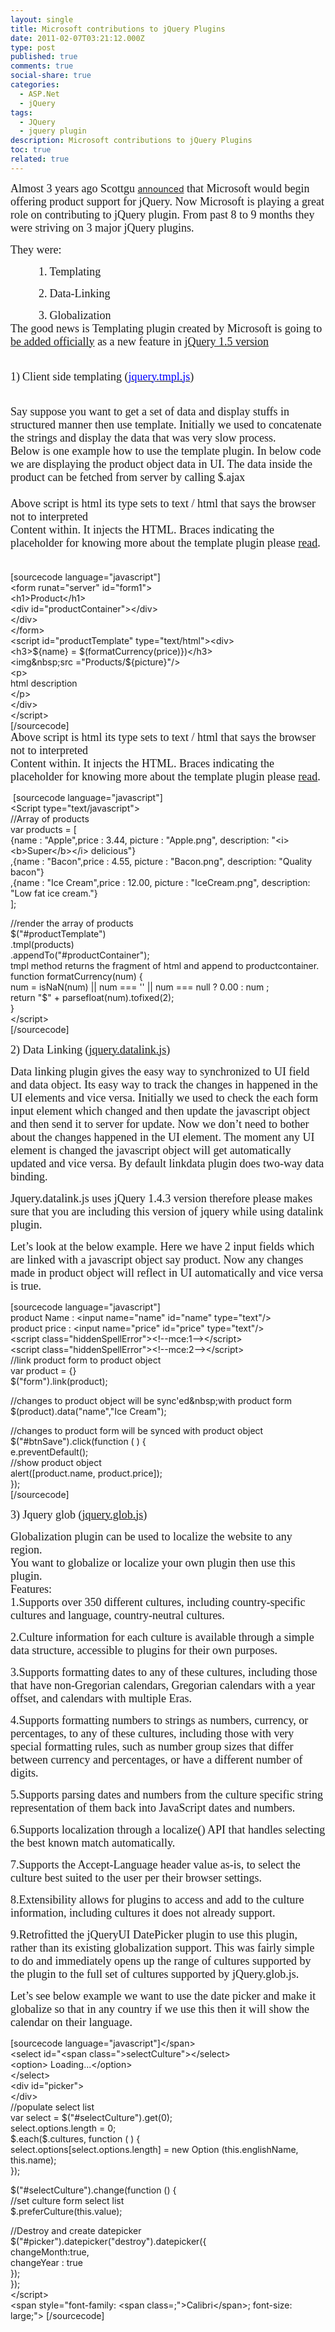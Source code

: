```yaml
---
layout: single
title: Microsoft contributions to jQuery Plugins
date: 2011-02-07T03:21:12.000Z
type: post
published: true
comments: true
social-share: true
categories:
  - ASP.Net
  - jQuery
tags:
  - JQuery
  - jquery plugin
description: Microsoft contributions to jQuery Plugins
toc: true
related: true
---
```


<p>
				<span style="font-family:Calibri;font-size:large;">Almost 3 years ago Scottgu </span><a href="http://weblogs.asp.net/scottgu/archive/2008/09/28/jquery-and-microsoft.aspx" target="_blank" rel="noopener noreferrer">announced</a><span style="font-family:Calibri;font-size:large;"> that Microsoft would begin offering product support for jQuery. Now </span><span style="font-size:large;"><span style="font-family:Calibri;">﻿﻿﻿Microsoft is pla﻿ying a great role on contributing to jQuery plugin.&nbsp;From&nbsp;past 8 to 9 months they were striving on 3 major jQuery plugins.</span></span></p>
<p><span style="font-size:large;"><span style="font-family:Calibri;">They were:</span></span></p>
<p><span style="font-family:Calibri;font-size:large;">&nbsp;&nbsp;&nbsp;&nbsp;&nbsp;&nbsp;&nbsp;&nbsp;&nbsp; 1.</span> <span style="font-size:large;"><span style="font-family:Calibri;">Templating </span></span></p>
<p><span style="font-family:Calibri;font-size:large;">&nbsp;&nbsp;&nbsp;&nbsp;&nbsp;&nbsp;&nbsp;&nbsp;&nbsp; 2.</span> <span style="font-size:large;"><span style="font-family:Calibri;">Data-Linking </span></span></p>
<p><span style="font-family:Calibri;font-size:large;">&nbsp;&nbsp;&nbsp;&nbsp;&nbsp;&nbsp;&nbsp;&nbsp;&nbsp;&nbsp;3.</span> <span style="font-size:large;"><span style="font-family:Calibri;">Globalization </span></span><br />
<span style="font-family:Calibri;font-size:large;">The good news is&nbsp;</span><span style="font-family:Calibri;font-size:large;">Templating plugin created by Microsoft is going to </span><a href="http://stephenwalther.com/blog/archive/2010/10/04/microsoft-templates-included-in-jquery-1-5.aspx"><span style="font-family:Calibri;font-size:large;">be added officially</span></a><span style="font-size:large;"><span style="font-family:Calibri;">&nbsp;as a new feature in <a href="http://blog.jquery.com/2011/01/31/jquery-15-released/">jQuery 1.5 version</a>&nbsp;</span></span></p>
<p><span style="font-size:large;"><span style="font-family:Calibri;">&nbsp;</span></span><br />
<span style="font-family:Calibri;font-size:large;">1)</span> <span style="font-family:Calibri;font-size:large;">Client side templating (</span><a href="http://ajax.microsoft.com/ajax/jquery.templates/beta1/jquery.tmpl.min.js"><span style="font-family:Calibri;color:#0000ff;font-size:large;">jquery.tmpl.js</span></a><span style="font-size:large;"><span style="font-family:Calibri;">)</span></span><br />
<span style="font-size:large;"><span style="font-family:Calibri;">&nbsp;</span></span></p>
<p><span style="font-size:large;"><span style="font-family:Calibri;">Say suppose you want to get a set of data and display stuffs in structured manner then use template. Initially we used to concatenate the strings and display the data that was very slow process.</span></span><br />
<span style="font-size:large;"><span style="font-family:Calibri;">Below is one example how to use the template plugin. In below code we are displaying the product object data in UI. The data inside the product can be fetched from server by calling $.ajax</span></span><br />
<span style="font-size:large;"><span style="font-family:Calibri;">&nbsp;</span></span><br />
<span style="font-size:large;"><span style="font-family:Calibri;">Above script is html its type sets to text / html that says the browser not to interpreted </span></span><br />
<span style="font-family:Calibri;font-size:large;">Content within. It injects the HTML. Braces indicating the placeholder for knowing more about the template plugin please </span><a href="http://api.jquery.com/category/plugins/templates/"><span style="font-family:Calibri;font-size:large;">read</span></a><span style="font-size:large;"><span style="font-family:Calibri;">. </span></span><br />
<span style="font-size:large;"><span style="font-family:Calibri;">﻿﻿﻿﻿</span></span></p>
<p>[sourcecode language="javascript"]<br />
&lt;form runat=&quot;server&quot; id=&quot;form1&quot;&gt;<br />
&lt;h1&gt;Product&lt;/h1&gt;<br />
&lt;div id=&quot;productContainer&quot;&gt;&lt;/div&gt;<br />
&lt;/div&gt;<br />
&lt;/form&gt;<br />
&lt;script id=&quot;productTemplate&quot; type=&quot;text/html&quot;&gt;&lt;div&gt;<br />
&lt;h3&gt;${name} = $(formatCurrency(price)})&lt;/h3&gt;<br />
&lt;img&amp;nbsp;src =&quot;Products/${picture}&quot;/&gt;<br />
&lt;p&gt;<br />
html description<br />
&lt;/p&gt;<br />
&lt;/div&gt;<br />
&lt;/script&gt;<br />
[/sourcecode]<br />
<span style="font-size:large;"><span style="font-family:Calibri;">Above script is html its type sets to text / html that says the browser not to interpreted </span></span><br />
<span style="font-family:Calibri;font-size:large;">Content within. It injects the HTML. Braces indicating the placeholder for knowing more about the template plugin please </span><a href="http://api.jquery.com/category/plugins/templates/"><span style="font-family:Calibri;font-size:large;">read</span></a><span style="font-size:large;"><span style="font-family:Calibri;">. </span></span></p>
<p>&nbsp;[sourcecode language="javascript"]<br />
&lt;Script type=&quot;text/javascript&quot;&gt;<br />
//Array of products<br />
var products = [<br />
{name : &quot;Apple&quot;,price : 3.44, picture : &quot;Apple.png&quot;, description: &quot;&lt;i&gt;&lt;b&gt;Super&lt;/b&gt;&lt;/i&gt; delicious&quot;}<br />
,{name : &quot;Bacon&quot;,price : 4.55, picture : &quot;Bacon.png&quot;, description: &quot;Quality bacon&quot;}<br />
,{name : &quot;Ice Cream&quot;,price : 12.00, picture : &quot;IceCream.png&quot;, description: &quot;Low fat ice cream.&quot;}<br />
];</p>
<p>//render the array of products<br />
$(&quot;#productTemplate&quot;)<br />
.tmpl(products)<br />
.appendTo(&quot;#productContainer&quot;);<br />
tmpl method returns the fragment of html and append to productcontainer.<br />
function formatCurrency(num) {<br />
num = isNaN(num) || num === '' || num === null ? 0.00 : num ;<br />
return &quot;$&quot; + parsefloat(num).tofixed(2);<br />
}<br />
&lt;/script&gt;<br />
[/sourcecode]</p>
<p><span style="font-family:Calibri;font-size:large;">2) Data Linking (</span><a href="https://github.com/jquery/jquery-datalink"><span style="font-family:Calibri;font-size:large;">jquery.datalink.js</span></a><span style="font-size:large;"><span style="font-family:Calibri;">)</span></span></p>
<p><span style="font-size:large;"><span style="font-family:Calibri;">Data linking plugin gives the easy way to synchronized to UI field and data object. Its easy way to&nbsp;track the changes in happened in the UI elements and vice versa. Initially we used to check the each form input element which changed and then update the javascript&nbsp;object and then send it to server for update. Now we don’t need to bother about the changes happened in the UI element. The moment any UI element is changed the javascript&nbsp;object will get automatically updated and vice versa. By default linkdata plugin does two-way data binding. </span></span></p>
<p><span style="font-size:large;"><span style="font-family:Calibri;">Jquery.datalink.js uses jQuery 1.4.3 version therefore please makes sure that you are including this version of jquery while using datalink plugin.</span></span></p>
<p><span style="font-size:large;"><span style="font-family:Calibri;">Let’s look at the below example. Here we have 2 input fields which are linked with a javascript&nbsp;object say product. Now any changes made in product object will reflect in UI automatically and vice versa is true.</span></span></p>
<p>[sourcecode language="javascript"]<br />
product Name : &lt;input name=&quot;name&quot; id=&quot;name&quot; type=&quot;text&quot;/&gt;<br />
product price : &lt;input name=&quot;price&quot; id=&quot;price&quot; type=&quot;text&quot;/&gt;<br />
&lt;script class=&quot;hiddenSpellError&quot;&gt;&lt;!--mce:1--&gt;&lt;/script&gt;<br />
&lt;script class=&quot;hiddenSpellError&quot;&gt;&lt;!--mce:2--&gt;&lt;/script&gt;<br />
//link product form to product object<br />
var product = {}<br />
$(&quot;form&quot;).link(product);</p>
<p>//changes to product object will be sync'ed&amp;nbsp;with product form<br />
$(product).data(&quot;name&quot;,&quot;Ice Cream&quot;);</p>
<p>//changes to product form will be synced with product object<br />
$(&quot;#btnSave&quot;).click(function ( ) {<br />
e.preventDefault();<br />
//show product object<br />
alert([product.name, product.price]);<br />
});<br />
[/sourcecode]</p>
<p><span style="font-family:Calibri;font-size:large;">3) Jquery glob (</span><a href="https://github.com/nje/jquery-glob"><span style="font-family:Calibri;font-size:large;">jquery.glob.js</span></a><span style="font-size:large;"><span style="font-family:Calibri;">)</span></span></p>
<p><span style="font-size:large;"><span style="font-family:Calibri;">Globalization plugin can be used to localize the website to any region.</span></span><br />
<span style="font-size:large;"><span style="font-family:Calibri;">You want to globalize or localize your own plugin then use this plugin.</span></span><br />
<span style="font-size:large;"><span style="font-family:Calibri;">Features:</span></span><br />
<span style="font-size:large;"><span style="font-family:Calibri;">1.Supports over 350 different cultures, including country-specific cultures and language, country-neutral cultures.</span></span></p>
<p><span style="font-size:large;"><span style="font-family:Calibri;">2.Culture information for each culture is available through a simple data structure, accessible to plugins for their own purposes.</span></span></p>
<p><span style="font-size:large;"><span style="font-family:Calibri;">3.Supports formatting dates to any of these cultures, including those that have non-Gregorian calendars, Gregorian calendars with a year offset, and calendars with multiple Eras.</span></span></p>
<p><span style="font-size:large;"><span style="font-family:Calibri;">4.Supports formatting numbers to strings as numbers, currency, or percentages, to any of these cultures, including those with very special formatting rules, such as number group sizes that differ between currency and percentages, or have a different number of digits.</span></span></p>
<p><span style="font-size:large;"><span style="font-family:Calibri;">5.Supports parsing dates and numbers from the culture specific string representation of them back into JavaScript dates and numbers.</span></span></p>
<p><span style="font-size:large;"><span style="font-family:Calibri;">6.Supports localization through a localize() API that handles selecting the best known match automatically.</span></span></p>
<p><span style="font-size:large;"><span style="font-family:Calibri;">7.Supports the Accept-Language header value as-is, to select the culture best suited to the user per their browser settings.</span></span></p>
<p><span style="font-size:large;"><span style="font-family:Calibri;">8.Extensibility allows for plugins to access and add to the culture information, including cultures it does not already support.</span></span></p>
<p><span style="font-size:large;"><span style="font-family:Calibri;">9.Retrofitted the jQueryUI&nbsp;DatePicker plugin to use this plugin, rather than its existing globalization support. This was fairly simple to do and immediately opens up the range of cultures supported by the plugin to the full set of cultures supported by jQuery.glob.js.</span></span></p>
<p><span style="font-size:large;"><span style="font-family:Calibri;">Let’s see below example we want to use the date picker and make it globalize so that in any country if we use this then it will show the calendar on their language.</span></span></p>
<p>[sourcecode language="javascript"]&lt;/span&gt;<br />
&lt;select id=&quot;&lt;span class=&quot;&gt;selectCulture&quot;&gt;&lt;/select&gt;<br />
&lt;option&gt; Loading...&lt;/option&gt;<br />
&lt;/select&gt;<br />
&lt;div id=&quot;picker&quot;&gt;<br />
&lt;/div&gt;<br />
//populate select list<br />
var select = $(&quot;#selectCulture&quot;).get(0);<br />
select.options.length = 0;<br />
$.each($.cultures, function ( ) {<br />
select.options[select.options.length] = new Option (this.englishName, this.name);<br />
});</p>
<p>$(&quot;#selectCulture&quot;).change(function () {<br />
//set culture form select list<br />
$.preferCulture(this.value);</p>
<p>//Destroy and create datepicker<br />
$(&quot;#picker&quot;).datepicker(&quot;destroy&quot;).datepicker({<br />
changeMonth:true,<br />
changeYear : true<br />
});<br />
});<br />
&lt;/script&gt;<br />
&lt;span style=&quot;font-family: &lt;span class=;&quot;&gt;Calibri&lt;/span&gt;; font-size: large;&quot;&gt; [/sourcecode]		</p>

